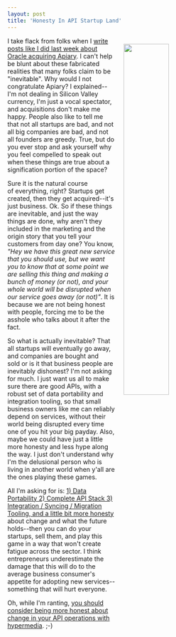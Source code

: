 ```yaml
---
layout: post
title: 'Honesty In API Startup Land'
---
```

<p><a href="https://fi.co/posts/1150"><img style="padding: 15px;" src="http://kinlane-productions.s3.amazonaws.com/api_evangelist_site/blog/startup_land_infographic_final__small.png" alt="" width="45%" align="right" /></a></p>
<p>I take flack from folks when I <a href="http://apievangelist.com/2017/01/19/oracle-acquiring-apiary/">write posts like I did last week about Oracle acquiring Apiary</a>. I can't help be blunt about these fabricated realities that many folks claim to be "inevitable". Why would I not congratulate Apiary? I explained--I'm not dealing in Silicon Valley currency, I'm just a vocal spectator, and acquisitions don't make me happy. People also like to tell me that not all startups are bad, and not all big companies are bad, and not all founders are greedy. True, but do you ever stop and ask yourself why you feel compelled to speak out when these things are true about a signification portion of the space?</p>
<p>Sure it is the natural course of&nbsp;everything, right? Startups get created, then they get acquired--it's just business. Ok. So if these things are inevitable, and just the way things are done, why aren't they included in the marketing&nbsp;and the origin story that you tell your customers from day one? You know, <em>"Hey we have this great new service that you should use, but we want you to know that at some point we are selling this thing and making a bunch of money (or not), and your whole world will be disrupted when our service goes away (or not)"</em>. It is because we are not being honest with people, forcing me to be the asshole who talks about it after the fact.</p>
<p>So what is actually inevitable? That all startups will eventually go away, and companies are bought and sold&nbsp;or is it that business people are inevitably dishonest? I'm not asking for much. I just want us all to make sure there are good APIs, with a robust set of data portability and integration tooling, so that small business owners like me can reliably depend on services, without their world being disrupted every time one of you hit your big payday. Also, maybe we could have just a little more honesty&nbsp;and less hype along the way. I just don't understand why I'm the delusional person who is living in another world when y'all are the ones playing these games.</p>
<p>All I'm asking for is: <span style="text-decoration: underline;">1) Data Portability 2) Complete API Stack 3) Integration / Syncing / Migration Tooling, and a little bit more honesty</span> about change and what the future holds--then you can do your startups, sell them, and play this game in a way that won't create fatigue across the sector. I think entrepreneurs underestimate the damage that this will do to the average business consumer's appetite for adopting new services--something that will hurt everyone.</p>
<p>Oh, while I'm ranting, <a href="https://apievangelist.com/2016/10/18/a-more-honest-and-flexible-api-contract-using-hypermedia/">you should consider being more honest about change in your API operations with hypermedia</a>. ;-)</p>